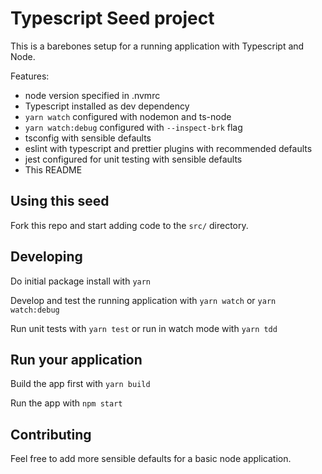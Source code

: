 # Typescript Seed project

This is a barebones setup for a running application with Typescript and Node.

Features:

- node version specified in .nvmrc
- Typescript installed as dev dependency
- `yarn watch` configured with nodemon and ts-node
- `yarn watch:debug` configured with `--inspect-brk` flag
- tsconfig with sensible defaults
- eslint with typescript and prettier plugins with recommended defaults
- jest configured for unit testing with sensible defaults
- This README

## Using this seed

Fork this repo and start adding code to the `src/` directory.

## Developing

Do initial package install with `yarn`

Develop and test the running application with `yarn watch` or `yarn watch:debug`

Run unit tests with `yarn test` or run in watch mode with `yarn tdd`

## Run your application

Build the app first with `yarn build`

Run the app with `npm start`

## Contributing

Feel free to add more sensible defaults for a basic node application.
